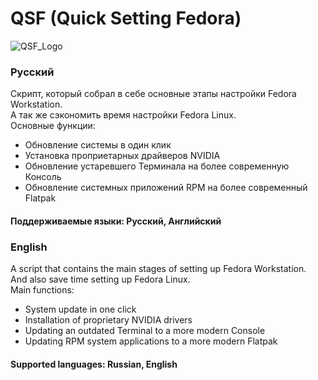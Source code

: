 # QSF (Quick Setting Fedora)
![QSF_Logo](https://github.com/TkachWork/QSF/assets/79490432/b96f46f5-729e-4f5a-898e-0a8720cf47c3)
### Русский
Скрипт, который собрал в себе основные этапы настройки Fedora Workstation.  
А так же сэкономить время настройки Fedora Linux.  
Основные функции:
- Обновление системы в один клик
- Установка проприетарных драйверов NVIDIA
- Обновление устаревшего Терминала на более современную Консоль
- Обновление системных приложений RPM на более современный Flatpak
#### Поддерживаемые языки: Русский, Английский

### English
A script that contains the main stages of setting up Fedora Workstation.  
And also save time setting up Fedora Linux.  
Main functions:
- System update in one click
- Installation of proprietary NVIDIA drivers
- Updating an outdated Terminal to a more modern Console
- Updating RPM system applications to a more modern Flatpak
#### Supported languages: Russian, English
